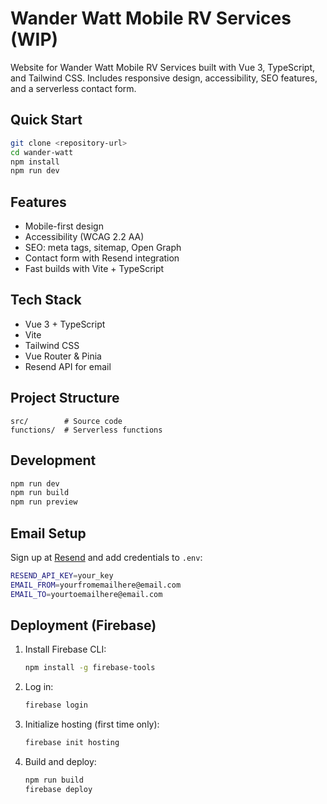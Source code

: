 # Wander Watt Mobile RV Services (WIP)

Website for Wander Watt Mobile RV Services built with Vue 3, TypeScript, and Tailwind CSS. Includes responsive design, accessibility, SEO features, and a serverless contact form.

## Quick Start

```bash
git clone <repository-url>
cd wander-watt
npm install
npm run dev
```

## Features

* Mobile-first design
* Accessibility (WCAG 2.2 AA)
* SEO: meta tags, sitemap, Open Graph
* Contact form with Resend integration
* Fast builds with Vite + TypeScript

## Tech Stack

* Vue 3 + TypeScript
* Vite
* Tailwind CSS
* Vue Router & Pinia
* Resend API for email

## Project Structure

```
src/        # Source code
functions/  # Serverless functions
```

## Development

```bash
npm run dev
npm run build 
npm run preview 
```

## Email Setup

Sign up at [Resend](https://resend.com) and add credentials to `.env`:

```bash
RESEND_API_KEY=your_key
EMAIL_FROM=yourfromemailhere@email.com
EMAIL_TO=yourtoemailhere@email.com
```

## Deployment (Firebase)

1. Install Firebase CLI:

   ```bash
   npm install -g firebase-tools
   ```
2. Log in:

   ```bash
   firebase login
   ```
3. Initialize hosting (first time only):

   ```bash
   firebase init hosting
   ```
4. Build and deploy:

   ```bash
   npm run build
   firebase deploy
   ```
